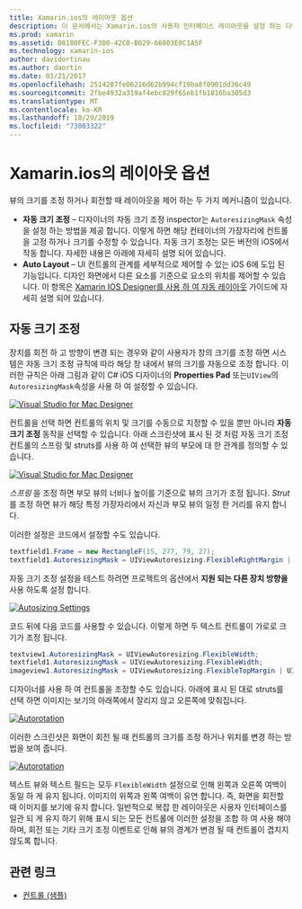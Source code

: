 ```yaml
---
title: Xamarin.ios의 레이아웃 옵션
description: 이 문서에서는 Xamarin.ios의 사용자 인터페이스 레이아웃을 설정 하는 다양 한 방법을 설명 합니다. 자동 크기 조정 및 자동 레이아웃에 대해 설명 합니다.
ms.prod: xamarin
ms.assetid: D8180FEC-F300-42C0-B029-66803E0C1A5F
ms.technology: xamarin-ios
author: davidortinau
ms.author: daortin
ms.date: 03/21/2017
ms.openlocfilehash: 2514287fe06216d62b994cf19ba8f0901dd36c49
ms.sourcegitcommit: 2fbe4932a319af4ebc829f65eb1fb1816ba305d3
ms.translationtype: MT
ms.contentlocale: ko-KR
ms.lasthandoff: 10/29/2019
ms.locfileid: "73003322"
---
```

# <a name="layout-options-in-xamarinios"></a>Xamarin.ios의 레이아웃 옵션

뷰의 크기를 조정 하거나 회전할 때 레이아웃을 제어 하는 두 가지 메커니즘이 있습니다.

- **자동 크기 조정** – 디자이너의 자동 크기 조정 inspector는 `AutoresizingMask` 속성을 설정 하는 방법을 제공 합니다. 이렇게 하면 해당 컨테이너의 가장자리에 컨트롤을 고정 하거나 크기를 수정할 수 있습니다. 자동 크기 조정는 모든 버전의 iOS에서 작동 합니다. 자세한 내용은 아래에 자세히 설명 되어 있습니다.
- **Auto Layout** – UI 컨트롤의 관계를 세부적으로 제어할 수 있는 iOS 6에 도입 된 기능입니다. 디자인 화면에서 다른 요소를 기준으로 요소의 위치를 제어할 수 있습니다. 이 항목은 [Xamarin IOS Designer를 사용 하 여 자동 레이아웃](~/ios/user-interface/designer/designer-auto-layout.md) 가이드에 자세히 설명 되어 있습니다.

## <a name="autosizing"></a>자동 크기 조정

장치를 회전 하 고 방향이 변경 되는 경우와 같이 사용자가 창의 크기를 조정 하면 시스템은 자동 크기 조정 규칙에 따라 해당 창 내에서 뷰의 크기를 자동으로 조정 합니다. 이러한 규칙은 아래 그림과 같이 C# iOS 디자이너의 **Properties Pad** 또는`UIView`의`AutoresizingMask`속성을 사용 하 여 설정할 수 있습니다.

 [![](layout-options-images/image41.png "Visual Studio for Mac Designer")](layout-options-images/image41.png#lightbox)

컨트롤을 선택 하면 컨트롤의 위치 및 크기를 수동으로 지정할 수 있을 뿐만 아니라 **자동 크기 조정** 동작을 선택할 수 있습니다. 아래 스크린샷에 표시 된 것 처럼 자동 크기 조정 컨트롤의 스프링 및 struts를 사용 하 여 선택한 뷰의 부모에 대 한 관계를 정의할 수 있습니다.

 [![](layout-options-images/image42.png "Visual Studio for Mac Designer")](layout-options-images/image42.png#lightbox)

*스프링* 을 조정 하면 부모 뷰의 너비나 높이를 기준으로 뷰의 크기가 조정 됩니다. *Strut* 를 조정 하면 뷰가 해당 특정 가장자리에서 자신과 부모 뷰의 일정 한 거리를 유지 합니다.

이러한 설정은 코드에서 설정할 수도 있습니다.

```csharp
textfield1.Frame = new RectangleF(15, 277, 79, 27);
textfield1.AutoresizingMask = UIViewAutoresizing.FlexibleRightMargin | UIViewAutoresizing.FlexibleBottomMargin;
```

자동 크기 조정 설정을 테스트 하려면 프로젝트의 옵션에서 **지원 되는 다른 장치 방향을** 사용 하도록 설정 합니다.

 [![](layout-options-images/image43a.png "Autosizing Settings")](layout-options-images/image43a.png#lightbox)

코드 뒤에 다음 코드를 사용할 수 있습니다. 이렇게 하면 두 텍스트 컨트롤이 가로로 크기가 조정 됩니다.

```csharp
textview1.AutoresizingMask = UIViewAutoresizing.FlexibleWidth;
textfield1.AutoresizingMask = UIViewAutoresizing.FlexibleWidth;
imageview1.AutoresizingMask = UIViewAutoresizing.FlexibleTopMargin | UIViewAutoresizing.FlexibleLeftMargin;
```

디자이너를 사용 하 여 컨트롤을 조정할 수도 있습니다. 아래에 표시 된 대로 struts를 선택 하면 이미지는 보기의 아래쪽에서 잘리지 않고 오른쪽에 맞춰집니다.

 [![](layout-options-images/autoresize.png "Autorotation")](layout-options-images/autoresize.png#lightbox)

이러한 스크린샷은 화면이 회전 될 때 컨트롤의 크기를 조정 하거나 위치를 변경 하는 방법을 보여 줍니다.

 [![](layout-options-images/image44a.png "Autorotation")](layout-options-images/image44a.png#lightbox)

텍스트 뷰와 텍스트 필드는 모두 `FlexibleWidth` 설정으로 인해 왼쪽과 오른쪽 여백이 동일 하 게 유지 됩니다. 이미지의 위쪽과 왼쪽 여백이 유연 합니다. 즉, 화면을 회전할 때 이미지를 보기에 유지 합니다. 일반적으로 복잡 한 레이아웃은 사용자 인터페이스를 일관 되 게 유지 하기 위해 표시 되는 모든 컨트롤에 이러한 설정을 조합 하 여 사용 해야 하며, 회전 또는 기타 크기 조정 이벤트로 인해 뷰의 경계가 변경 될 때 컨트롤이 겹치지 않도록 합니다.

## <a name="related-links"></a>관련 링크

- [컨트롤 (샘플)](https://docs.microsoft.com/samples/xamarin/ios-samples/controls)
